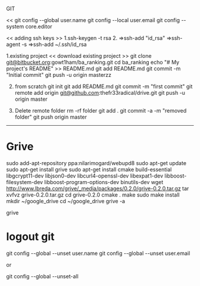 GIT

<<
git config --global user.name <name>
    git config --local user.email <email>
git config --system core.editor <editor>
>>

<<    adding ssh keys    >>
1.ssh-keygen -t rsa 
2.
=>ssh-add "id_rsa"
=>ssh-agent -s
=>ssh-add ~/.ssh/id_rsa


1.existing project << download existing project >> 
git clone git@bitbucket.org:gowt1ham/ba_ranking.git
cd ba_ranking
echo "# My project's README" >> README.md
git add README.md
git commit -m "Initial commit"
git push -u origin masterzz

2. from scratch
git init
git add README.md
git commit -m "first commit"
git remote add origin git@github.com:thefr33radical/drive.git
git push -u origin master

3. Delete remote folder
rm -rf folder
git add .
git commit -a -m "removed folder"
git push origin master
--------------------------------------------------------------------------------------------------
# Grive

sudo add-apt-repository ppa:nilarimogard/webupd8
sudo apt-get update
sudo apt-get install grive
sudo apt-get install cmake build-essential libgcrypt11-dev libjson0-dev libcurl4-openssl-dev libexpat1-dev libboost-filesystem-dev libboost-program-options-dev binutils-dev
wget http://www.lbreda.com/grive/_media/packages/0.2.0/grive-0.2.0.tar.gz
tar xvfvz grive-0.2.0.tar.gz
cd grive-0.2.0
cmake .
make
sudo make install
mkdir ~/google_drive
cd ~/google_drive
grive -a

grive

# logout git

git config --global --unset user.name
git config --global --unset user.email

or 

git config --global --unset-all

